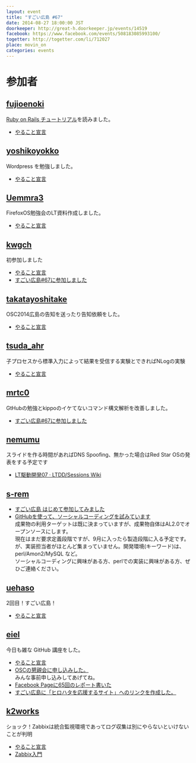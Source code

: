 ```yaml
---
layout: event
title: "すごい広島 #67"
date: 2014-08-27 18:00:00 JST
doorkeeper: http://great-h.doorkeeper.jp/events/14519
facebook: https://www.facebook.com/events/508183085993100/
togetter: http://togetter.com/li/712027
place: movin_on
categories: events
---
```


# 参加者

## [fujioenoki](https://github.com/fujioenoki)

[Ruby on Rails チュートリアル](http://railstutorial.jp/)を読みました。

* [やること宣言](https://github.com/great-h/great-h.github.io/issues/1176)


## [yoshikoyokko](https://github.com/yoshikoyokko)

Wordpress を勉強しました。

* [やること宣言](https://github.com/great-h/great-h.github.io/issues/1166)


## [Uemmra3](https://github.com/Uemmra3)

FirefoxOS勉強会のLT資料作成しました。

* [やること宣言](https://github.com/great-h/great-h.github.io/issues/1174)


## [kwgch](https://github.com/kwgch)


初参加しました

* [やること宣言](https://github.com/great-h/great-h.github.io/issues/1160)
* [すごい広島#67に参加しました](http://kwgch.github.io/blog/2014/08/27/blog/)


## [takatayoshitake](http://twitter.com/takatayoshitake)

OSC2014広島の告知を送ったり告知依頼をした。

* [やること宣言](https://github.com/great-h/great-h.github.io/issues/1178)


## [tsuda_ahr](http://twitter.com/tsuda_ahr)

子プロセスから標準入力によって結果を受信する実験とできればNLogの実験

* [やること宣言](https://github.com/great-h/great-h.github.io/issues/1172)


## [mrtc0](http://twitter.com/mrtc0)

GtHubの勉強とkippoのイケてないコマンド構文解析を改善しました。

* [ すごい広島#67に参加しました](http://mrt-k.hateblo.jp/entry/2014/08/28/000840)


## [nemumu](https://github.com/nemumu)

スライドを作る時間があればDNS Spoofing、無かった場合はRed Star OSの発表をする予定です

* [LT駆動開発07 · LTDD/Sessions Wiki](https://github.com/LTDD/Sessions/wiki/LT%E9%A7%86%E5%8B%95%E9%96%8B%E7%99%BA07)


## [s-rem](https://github.com/s-rem)

  * [すごい広島 はじめて参加してみました](https://github.com/great-h/great-h.github.io/issues/1175)
  * [GitHubを使って、ソーシャルコーディングを試みています](https://github.com/conkan/conkan)<BR>
成果物の利用ターゲットは既に決まっていますが、成果物自体はAL2.0でオープンソースにします。<BR>
現在はまだ要求定義段階ですが、9月に入ったら製造段階に入る予定です。<BR>
が、実装担当者がほとんど集まっていません。開発環境(キーワード)は、perl/Amon2/MySQL など。<BR>
ソーシャルコーディングに興味がある方、perlでの実装に興味がある方、ぜひご連絡ください。


## [uehaso](https://github.com/uehaso)

2回目！すごい広島！

* [やること宣言](https://github.com/great-h/great-h.github.io/issues/1165)


## [eiel](http://eiel.info/)

今日も雑な GitHub 講座をした。

* [やること宣言](https://github.com/great-h/great-h.github.io/issues/1161)
* [OSCの懇親会に申し込みした。](https://www.ospn.jp/osc2014-hiroshima/modules/eguide/event.php?eid=1)<br>みんな事前申し込みしてあげてね。
* [Facebook Pageに65回のレポート書いた](https://www.facebook.com/great.hiroshima/posts/440670109408973)
* [すごい広島に「ヒロハタを応援するサイト」へのリンクを作成した。](https://github.com/great-h/great-h.github.io/pull/1171)


## [k2works](https://github.com/k2works)

ショック！Zabbixは統合監視環境であってログ収集は別にやらないといけないことが判明

* [やること宣言](https://github.com/great-h/great-h.github.io/issues/1159)
* [Zabbix入門](https://github.com/k2works/zabbix_introduction)
